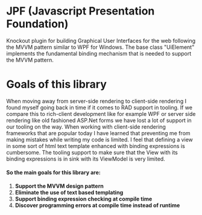 # JPF   (Javascript Presentation Foundation)
Knockout plugin for building Graphical User Interfaces for the web following the MVVM pattern similar to WPF for Windows. 
The base class "UiElement" implements the fundamental binding mechanism that is needed to support the MVVM pattern.

# Goals of this library
When moving away from server-side rendering to client-side rendering I found myself going back in time if it comes to RAD support in tooling. 
If we compare this to rich-client development like for example WPF or server side rendering like old fashioned ASP.Net forms we have lost a lot of support in our tooling on the way. 
When working with client-side rendering frameworks that are popular today I have learned that preventing me from making mistakes while writing my code is limited. 
I feel that defining a view in some sort of html text template enhanced with binding expressions is cumbersome. 
The tooling support to make sure that the View with its binding expressions is in sink with its ViewModel is very limited. 

#### So the main goals for this library are:

1. **Support the MVVM design pattern**
1. **Eliminate the use of text based templating**
1. **Support binding expression checking at compile time** 
1. **Discover programming errors at compile time instead of runtime**